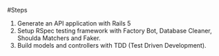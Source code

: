 
#Steps
1. Generate an API application with Rails 5
2. Setup RSpec testing framework with Factory Bot, Database Cleaner, Shoulda Matchers and Faker.
3. Build models and controllers with TDD (Test Driven Development).
